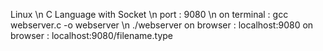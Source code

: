 Linux \n
C Language with Socket \n
port : 9080 \n
on terminal : gcc webserver.c -o webserver \n
              ./webserver
on browser  : localhost:9080
on browser  : localhost:9080/filename.type

